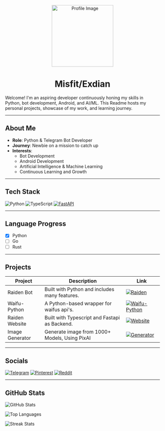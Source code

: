
<div align="center">
  <img src="https://github.com/MisfiT2020/src/blob/37dfd88b0bfe973f815ea55dc57e2bf762961fe5/profile.png" width="200" alt="Profile Image" />
  
  <h1>Misfit/Exdian</h1>
</div>

Welcome! I'm an aspiring developer continuously honing my skills in Python, bot development, Android, and AI/ML. This Readme hosts my personal projects, showcase of my work, and learning journey.

---

## About Me

- **Role**: Python & Telegram Bot Developer 
- **Journey**: Newbie on a mission to catch up
- **Interests**:
  - Bot Development
  - Android Development
  - Artificial Intelligence & Machine Learning
  - Continuous Learning and Growth

---

## Tech Stack

![Python](https://img.shields.io/badge/python-3670A0?style=for-the-badge&logo=python&logoColor=ffdd54) ![TypeScript](https://img.shields.io/badge/typescript-%23007ACC.svg?style=for-the-badge&logo=typescript&logoColor=white) [![FastAPI](https://img.shields.io/badge/FastAPI-009688?style=for-the-badge&logo=fastapi&logoColor=white)](https://fastapi.tiangolo.com/)

---

## Language Progress

- [x] Python
- [ ] Go
- [ ] Rust

---

## Projects

| Project         | Description                                         | Link                                                   |
|-----------------|-----------------------------------------------------|--------------------------------------------------------|
| Raiden Bot      | Built with Python and includes many features. | [![Raiden](https://img.shields.io/badge/Raiden-2CA5E0?style=for-the-badge&logo=telegram&logoColor=white)](https://t.me/Raiden_Sh0gunBot)          |
| Waifu-Python    | A Python-based wrapper for waifus api's. | [![Waifu-Python](https://img.shields.io/badge/Waifu--Python-b22222?style=for-the-badge&logo=python&logoColor=white)](https://github.com/MisfiT2020/Waifu-Python) |
| Raiden Website      | Built with Typescript and Fastapi as Backend. | [![Website](https://img.shields.io/badge/Website-1F1F1F?style=for-the-badge&logo=instagram&logoColor=white)](https://Raiden-Delta.vercel.app)          |
| Image Generator      | Generate image from 1000+ Models, Using PixAI | [![Generator](https://img.shields.io/badge/Generator-678FFB?style=for-the-badge&logo=roboflow&logoColor=white)](https://Raiden-Delta.vercel.app/models)          |

---

## Socials

[![Telegram](https://img.shields.io/badge/Telegram-0088CC?style=for-the-badge&logo=telegram&logoColor=white)](https://t.me/Exdian)
[![Pinterest](https://img.shields.io/badge/Pinterest-E60023?style=for-the-badge&logo=pinterest&logoColor=white)](https://pinterest.com/akoushik88)
[![Reddit](https://img.shields.io/badge/Reddit-FF4500?style=for-the-badge&logo=reddit&logoColor=white)](https://www.reddit.com/user/Hour_Requirement3148/)

---

## GitHub Stats

![GitHub Stats](https://github-readme-stats.vercel.app/api?username=MisfiT2020&theme=dracula&hide_border=false&include_all_commits=false&count_private=true)

![Top Languages](https://github-readme-stats.vercel.app/api/top-langs/?username=MisfiT2020&theme=dracula&hide_border=false&include_all_commits=false&count_private=true&layout=compact)

![Streak Stats](https://github-readme-streak-stats.herokuapp.com/?user=MisfiT2020&theme=dracula&hide_border=false)
